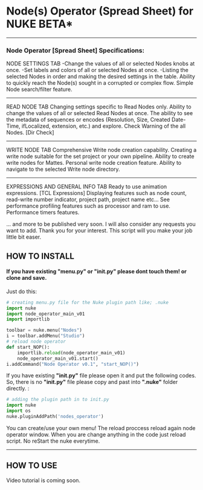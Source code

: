 # Node(s) Operator (Spread Sheet) for NUKE BETA*
___

### Node Operator [Spread Sheet] Specifications:

NODE SETTINGS TAB
-Change the values of all or selected Nodes knobs at once.
-Set labels and colors of all or selected Nodes at once.
-Listing the selected Nodes in order and making the desired settings in the table.
Ability to quickly reach the Node(s) sought in a corrupted or complex flow.
Simple Node search/filter feature.

----
READ NODE TAB
Changing settings specific to Read Nodes only.
Ability to change the values of all or selected Read Nodes at once.
The ability to see the metadata of sequences or encodes (Resolution, Size, Created Date-Time, ifLocalized, extension, etc.) and explore.
Check Warning of the all Nodes. [Dir Check]

----
WRITE NODE TAB
Comprehensive Write node creation capability.
Creating a write node suitable for the set project or your own pipeline.
Ability to create write nodes for Mattes.
Personal write node creation feature.
Ability to navigate to the selected Write node directory.

-----
EXPRESSIONS AND GENERAL INFO TAB
Ready to use animation expressions. [TCL Expressions]
Displaying features such as node count, read-write number indicator, project path, project name etc...
See performance profiling features such as processor and ram to use.
Performance timers features. 

... and more to be published very soon.
I will also consider any requests you want to add.
Thank you for your interest.
This script will you make your job little bit easer. 

HOW TO INSTALL
---
#### If you have existing "menu.py" or "init.py" please dont touch them! or clone and save.

Just do this:

```python
# creating menu.py file for the Nuke plugin path like; .nuke
import nuke
import node_operator_main_v01
import importlib

toolbar = nuke.menu("Nodes")
i = toolbar.addMenu("Studio")
# reload node operator
def start_NOP():
    importlib.reload(node_operator_main_v01)
    node_operator_main_v01.start()
i.addCommand("Node Operator v0.1", "start_NOP()")
```
    
If you have existing **"init.py"** file please open it and put the following codes. So, there is no **"init.py"** file please copy and past into **".nuke"** folder directly. :
```python
# adding the plugin path in to init.py
import nuke
import os
nuke.pluginAddPath('nodes_operator')
```
You can create/use your own menu! 
The reload proccess reload again node operator window. When you are change anything in the code just reload script. No reStart the nuke everytime.
___

HOW TO USE
---
Video tutorial is coming soon.

